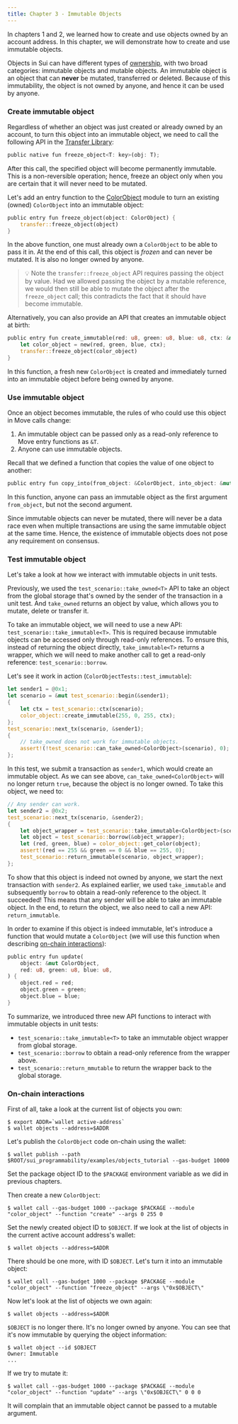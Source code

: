 ```yaml
---
title: Chapter 3 - Immutable Objects
---
```


In chapters 1 and 2, we learned how to create and use objects owned by an account address. In this chapter, we will demonstrate how to create and use immutable objects.

Objects in Sui can have different types of [ownership](../objects.md#object-ownership), with two broad categories: immutable objects and mutable objects. An immutable object is an object that can **never** be mutated, transferred or deleted. Because of this immutability, the object is not owned by anyone, and hence it can be used by anyone.

### Create immutable object

Regardless of whether an object was just created or already owned by an account, to turn this object into an immutable object, we need to call the following API in the [Transfer Library](https://github.com/MystenLabs/sui/blob/main/crates/sui-framework/sources/Transfer.move):
```rust
public native fun freeze_object<T: key>(obj: T);
```
After this call, the specified object will become permanently immutable. This is a non-reversible operation; hence, freeze an object only when you are certain that it will never need to be mutated.

Let's add an entry function to the [ColorObject](https://github.com/MystenLabs/sui/blob/main/sui_programmability/examples/objects_tutorial/sources/ColorObject.move) module to turn an existing (owned) `ColorObject` into an immutable object:
```rust
public entry fun freeze_object(object: ColorObject) {
    transfer::freeze_object(object)
}
```
In the above function, one must already own a `ColorObject` to be able to pass it in. At the end of this call, this object is *frozen* and can never be mutated. It is also no longer owned by anyone.
> :bulb: Note the `transfer::freeze_object` API requires passing the object by value. Had we allowed passing the object by a mutable reference, we would then still be able to mutate the object after the `freeze_object` call; this contradicts the fact that it should have become immutable.

Alternatively, you can also provide an API that creates an immutable object at birth:
```rust
public entry fun create_immutable(red: u8, green: u8, blue: u8, ctx: &mut TxContext) {
    let color_object = new(red, green, blue, ctx);
    transfer::freeze_object(color_object)
}
```
In this function, a fresh new `ColorObject` is created and immediately turned into an immutable object before being owned by anyone.

### Use immutable object
Once an object becomes immutable, the rules of who could use this object in Move calls change:
1. An immutable object can be passed only as a read-only reference to Move entry functions as `&T`.
2. Anyone can use immutable objects.

Recall that we defined a function that copies the value of one object to another:
```rust
public entry fun copy_into(from_object: &ColorObject, into_object: &mut ColorObject);
```
In this function, anyone can pass an immutable object as the first argument `from_object`, but not the second argument.

Since immutable objects can never be mutated, there will never be a data race even when multiple transactions are using the same immutable object at the same time. Hence, the existence of immutable objects does not pose any requirement on consensus.

### Test immutable object
Let's take a look at how we interact with immutable objects in unit tests.

Previously, we used the `test_scenario::take_owned<T>` API to take an object from the global storage that's owned by the sender of the transaction in a unit test. And `take_owned` returns an object by value, which allows you to mutate, delete or transfer it.

To take an immutable object, we will need to use a new API: `test_scenario::take_immutable<T>`. This is required because immutable objects can be accessed only through read-only references. To ensure this, instead of returning the object directly, `take_immutable<T>` returns a wrapper, which we will need to make another call to get a read-only reference: `test_scenario::borrow`.

Let's see it work in action (`ColorObjectTests::test_immutable`):
```rust
let sender1 = @0x1;
let scenario = &mut test_scenario::begin(&sender1);
{
    let ctx = test_scenario::ctx(scenario);
    color_object::create_immutable(255, 0, 255, ctx);
};
test_scenario::next_tx(scenario, &sender1);
{
    // take_owned does not work for immutable objects.
    assert!(!test_scenario::can_take_owned<ColorObject>(scenario), 0);
};
```
In this test, we submit a transaction as `sender1`, which would create an immutable object.
As we can see above, `can_take_owned<ColorObject>` will no longer return `true`, because the object is no longer owned. To take this object, we need to:
```rust
// Any sender can work.
let sender2 = @0x2;
test_scenario::next_tx(scenario, &sender2);
{
    let object_wrapper = test_scenario::take_immutable<ColorObject>(scenario);
    let object = test_scenario::borrow(&object_wrapper);
    let (red, green, blue) = color_object::get_color(object);
    assert!(red == 255 && green == 0 && blue == 255, 0);
    test_scenario::return_immutable(scenario, object_wrapper);
};
```
 To show that this object is indeed not owned by anyone, we start the next transaction with `sender2`. As explained earlier, we used `take_immutable` and subsequently `borrow` to obtain a read-only reference to the object. It succeeded! This means that any sender will be able to take an immutable object. In the end, to return the object, we also need to call a new API: `return_immutable`.

In order to examine if this object is indeed immutable, let's introduce a function that would mutate a `ColorObject` (we will use this function when describing [on-chain interactions](#on-chain-interactions)):
```rust
public entry fun update(
    object: &mut ColorObject,
    red: u8, green: u8, blue: u8,
) {
    object.red = red;
    object.green = green;
    object.blue = blue;
}
```
To summarize, we introduced three new API functions to interact with immutable objects in unit tests:
- `test_scenario::take_immutable<T>` to take an immutable object wrapper from global storage.
- `test_scenario::borrow` to obtain a read-only reference from the wrapper above.
- `test_scenario::return_mmutable` to return the wrapper back to the global storage.


### On-chain interactions
First of all, take a look at the current list of objects you own:
```
$ export ADDR=`wallet active-address`
$ wallet objects --address=$ADDR
```

Let's publish the `ColorObject` code on-chain using the wallet:
```
$ wallet publish --path $ROOT/sui_programmability/examples/objects_tutorial --gas-budget 10000
```
Set the package object ID to the `$PACKAGE` environment variable as we did in previous chapters.

Then create a new `ColorObject`:
```
$ wallet call --gas-budget 1000 --package $PACKAGE --module "color_object" --function "create" --args 0 255 0
```
Set the newly created object ID to `$OBJECT`. If we look at the list of objects in the current active account address's wallet:
```
$ wallet objects --address=$ADDR
```
There should be one more, with ID `$OBJECT`. Let's turn it into an immutable object:
```
$ wallet call --gas-budget 1000 --package $PACKAGE --module "color_object" --function "freeze_object" --args \"0x$OBJECT\"
```
Now let's look at the list of objects we own again:
```
$ wallet objects --address=$ADDR
```
`$OBJECT` is no longer there. It's no longer owned by anyone. You can see that it's now immutable by querying the object information:
```
$ wallet object --id $OBJECT
Owner: Immutable
...
```
If we try to mutate it:
```
$ wallet call --gas-budget 1000 --package $PACKAGE --module "color_object" --function "update" --args \"0x$OBJECT\" 0 0 0
```
It will complain that an immutable object cannot be passed to a mutable argument.
